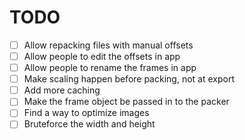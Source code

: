 # TODO

- [ ] Allow repacking files with manual offsets
- [ ] Allow people to edit the offsets in app
- [ ] Allow people to rename the frames in app
- [ ] Make scaling happen before packing, not at export
- [ ] Add more caching
- [ ] Make the frame object be passed in to the packer
- [ ] Find a way to optimize images
- [ ] Bruteforce the width and height